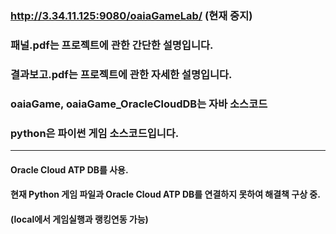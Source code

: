 ### http://3.34.11.125:9080/oaiaGameLab/ (현재 중지)          
### 패널.pdf는 프로젝트에 관한 간단한 설명입니다.
### 결과보고.pdf는 프로젝트에 관한 자세한 설명입니다.
### oaiaGame, oaiaGame_OracleCloudDB는 자바 소스코드
### python은 파이썬 게임 소스코드입니다.
-------------
#### Oracle Cloud ATP DB를 사용.       
#### 현재 Python 게임 파일과 Oracle Cloud ATP DB를 연결하지 못하여 해결책 구상 중.            
#### (local에서 게임실행과 랭킹연동 가능)

